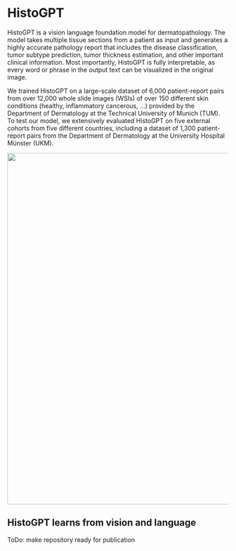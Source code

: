 # HistoGPT

HistoGPT is a vision language foundation model for dermatopathology. The model takes multiple tissue sections from a patient as input and generates a highly accurate pathology report that includes the disease classification, tumor subtype prediction, tumor thickness estimation, and other important clinical information. Most importantly, HistoGPT is fully interpretable, as every word or phrase in the output text can be visualized in the original image.

We trained HistoGPT on a large-scale dataset of 6,000 patient-report pairs from over 12,000 whole slide images (WSIs) of over 150 different skin conditions (healthy, inflammatory cancerous, ...) provided by the Department of Dermatology at the Technical University of Munich (TUM). To test our model, we extensively evaluated HistoGPT on five external cohorts from five different countries, including a dataset of 1,300 patient-report pairs from the Department of Dermatology at the University Hospital Münster (UKM).

<img src="github/figure-1.png" width="800"/>

## HistoGPT learns from vision and language




ToDo: make repository ready for publication
